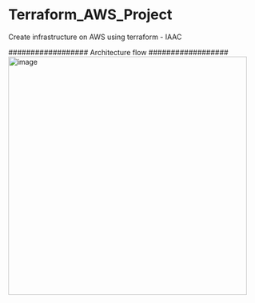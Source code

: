 # Terraform_AWS_Project
Create infrastructure on AWS using terraform - IAAC


##################
Architecture flow 
##################
<img width="477" alt="image" src="https://github.com/AjayAjex/Terraform_AWS_Project/assets/106955998/7ef11150-a7f1-4916-a581-f2cfca1f2ad6">

